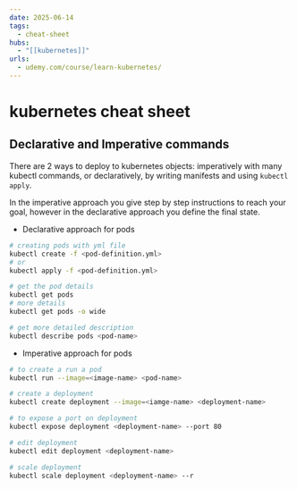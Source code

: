 ```yaml
---
date: 2025-06-14
tags:
  - cheat-sheet
hubs:
  - "[[kubernetes]]"
urls:
  - udemy.com/course/learn-kubernetes/
---
```


# kubernetes cheat sheet

## Declarative and Imperative commands

There are 2 ways to deploy to kubernetes objects: imperatively with many kubectl
commands, or declaratively, by writing manifests and using `kubectl apply`.

In the imperative approach you give step by step instructions to reach your
goal, however in the declarative approach you define the final state.

- Declarative approach for pods

```bash
# creating pods with yml file
kubectl create -f <pod-definition.yml>
# or
kubectl apply -f <pod-definition.yml>

# get the pod details
kubectl get pods
# more details
kubectl get pods -o wide

# get more detailed description
kubectl describe pods <pod-name>

```

- Imperative approach for pods

```bash
# to create a run a pod
kubectl run --image=<image-name> <pod-name>

# create a deployment
kubectl create deployment --image=<iamge-name> <deployment-name>

# to expose a port on deployment
kubectl expose deployment <deployment-name> --port 80

# edit deployment
kubectl edit deployment <deployment-name>

# scale deployment
kubectl scale deployment <deployment-name> --r
```
